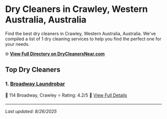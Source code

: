 # Dry Cleaners in Crawley, Western Australia, Australia

Find the best dry cleaners in Crawley, Western Australia, Australia. We've compiled a list of 1 dry cleaning services to help you find the perfect one for your needs.

🌐 **[View Full Directory on DryCleanersNear.com](https://drycleanersnear.com/city/Australia/Western%20Australia/Crawley)**

## Top Dry Cleaners

### 1. [Broadway Laundrobar](https://drycleanersnear.com/dryCleaner/68ad16b91d9ee695c925337c/broadway-laundrobar)
📍 114 Broadway, Crawley
⭐ Rating: 4.2/5
🔗 [View Full Details](https://drycleanersnear.com/dryCleaner/68ad16b91d9ee695c925337c/broadway-laundrobar)


---

*Last updated: 8/26/2025*

